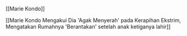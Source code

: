 
[[Marie Kondo]]

[[Marie Kondo Mengakui Dia 'Agak Menyerah' pada Kerapihan Ekstrim, Mengatakan Rumahnya 'Berantakan' setelah anak ketiganya lahir]]